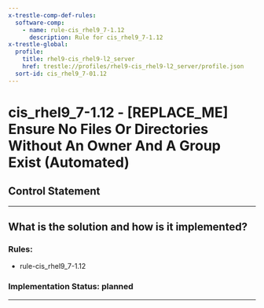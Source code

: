 ```yaml
---
x-trestle-comp-def-rules:
  software-comp:
    - name: rule-cis_rhel9_7-1.12
      description: Rule for cis_rhel9_7-1.12
x-trestle-global:
  profile:
    title: rhel9-cis_rhel9-l2_server
    href: trestle://profiles/rhel9-cis_rhel9-l2_server/profile.json
  sort-id: cis_rhel9_7-01.12
---
```


# cis_rhel9_7-1.12 - \[REPLACE_ME\] Ensure No Files Or Directories Without An Owner And A Group Exist (Automated)

## Control Statement

______________________________________________________________________

## What is the solution and how is it implemented?

<!-- For implementation status enter one of: implemented, partial, planned, alternative, not-applicable -->

<!-- Note that the list of rules under ### Rules: is read-only and changes will not be captured after assembly to JSON -->

<!-- Add control implementation description here for control: cis_rhel9_7-1.12 -->

### Rules:

  - rule-cis_rhel9_7-1.12

### Implementation Status: planned

______________________________________________________________________

